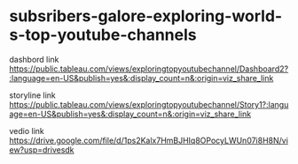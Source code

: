 # subsribers-galore-exploring-world-s-top-youtube-channels


dashbord link https://public.tableau.com/views/exploringtopyoutubechannel/Dashboard2?:language=en-US&publish=yes&:display_count=n&:origin=viz_share_link

storyline link https://public.tableau.com/views/exploringtopyoutubechannel/Story1?:language=en-US&publish=yes&:display_count=n&:origin=viz_share_link

vedio link[ ](https://drive.google.com/file/d/1ps2Kalx7HmBJHIq8OPocyLWUn07i8H8N/view?usp=drivesdk)https://drive.google.com/file/d/1ps2Kalx7HmBJHIq8OPocyLWUn07i8H8N/view?usp=drivesdk
